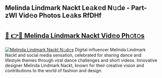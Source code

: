 ## Melinda Lindmark Nackt Le𝚊k𝚎d N𝚞𝚍e - Part-zWl Vid𝚎o Photos Le𝚊ks RfDHf

# <h2><a href="http://fb35g7a.evod.top/?m=Melinda+Lindmark+Nackt">🔗 👉🔴 Melinda Lindmark Nackt Vid𝚎o Ph𝚘t𝚘s</a></h2>

[![Melinda Lindmark Nackt N𝚞d𝚎s](https://i.imgur.com/8V9OHl7.gif)](http://fb35g7a.evod.top/?m=Melinda+Lindmark+Nackt)
Digital influencer Melinda Lindmark Nackt and social media sensation, celebrated for sharing dance and lifestyle themes through viral dance challenges and short videos. Innovative designer Melinda Lindmark Nackt, known for their creative vision and contributions to the world of fashion and design. 
